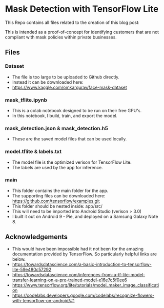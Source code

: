 # Mask Detection with TensorFlow Lite

This Repo contains all files related to the creation of this blog post:


This is intended as a proof-of-concept for identifying customers that are not compliant with mask policies within private businesses.  

## Files

### Dataset
* The file is too large to be uploaded to Github directly.
* Instead it can be downloaded here:
* https://www.kaggle.com/omkargurav/face-mask-dataset

### mask_tflite.ipynb
* This is a colab notebook designed to be run on their free GPU's. 
* In this notebook, I build, train, and export the model.

### mask_detection.json & mask_detection.h5
* These are the saved model files that can be used locally.

### model.tflite & labels.txt
* The model file is the optimized verison for TensorFlow Lite.
* The labels are used by the app for inference. 

### main
* This folder contains the main folder for the app.
* The supporting files can be downloaded here: https://github.com/tensorflow/examples.git
* This folder should be nested inside: app/src/
* This will need to be imported into Android Studio (verison > 3.0)
* I built it out on Android 9 - Pie, and deployed on a Samsung Galaxy Note 8.

## Acknowledgements
* This would have been impossible had it not been for the amazing documentation provided by TensorFlow.  So particularly helpful links are below.
* https://towardsdatascience.com/a-basic-introduction-to-tensorflow-lite-59e480c57292
* https://towardsdatascience.com/inferences-from-a-tf-lite-model-transfer-learning-on-a-pre-trained-model-e16e7c5f0ee6
* https://www.tensorflow.org/lite/tutorials/model_maker_image_classification
* https://codelabs.developers.google.com/codelabs/recognize-flowers-with-tensorflow-on-android/#1


